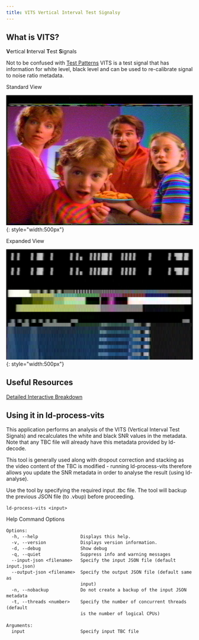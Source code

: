 ```yaml
---
title: VITS Vertical Interval Test Signalsy
---
```


## What is VITS?


**V**ertical **I**nterval **T**est **S**ignals

Not to be confused with [Test Patterns](Test-Patterns-&-Test-Signals.md#FIXME) VITS is a test signal that has information for white level, black level and can be used to re-calibrate signal to noise ratio metadata.

Standard View

![](assets/images/VITS/Christmas_Box_97_break2_Hot_Pockets_grabber1_cvbs.LP.png){: style="width:500px"}

Expanded View

![](assets/images/VITS/brady2_F1277_crop_resize_200x3000percent.png){: style="width:500px"}


## Useful Resources 


[Detailed Interactive Breakdown](http://www.kmlab.co.jp/menu_16_vits.html)


## Using it in ld-process-vits


This application performs an analysis of the VITS (Vertical Interval Test Signals) and recalculates the white and black SNR values in the metadata.  Note that any TBC file will already have this metadata provided by ld-decode.  

This tool is generally used along with dropout correction and stacking as the video content of the TBC is modified - running ld-process-vits therefore allows you update the SNR metadata in order to analyse the result (using ld-analyse).

Use the tool by specifying the required input .tbc file.  The tool will backup the previous JSON file (to .vbup) before proceeding.

    ld-process-vits <input>

Help Command Options

```
Options:
  -h, --help                Displays this help.
  -v, --version             Displays version information.
  -d, --debug               Show debug
  -q, --quiet               Suppress info and warning messages
  --input-json <filename>   Specify the input JSON file (default input.json)
  --output-json <filename>  Specify the output JSON file (default same as
                            input)
  -n, --nobackup            Do not create a backup of the input JSON metadata
  -t, --threads <number>    Specify the number of concurrent threads (default
                            is the number of logical CPUs)

Arguments:
  input                     Specify input TBC file

```
